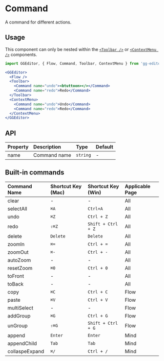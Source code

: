 # Command

A command for different actions.

## Usage

This component can only be nested within the [`<Toolbar />`](./toolbar.en-US.md) or [`<ContextMenu />`](./contextMenu.en-US.md) components.

```jsx
import GGEditor, { Flow, Command, Toolbar, ContextMenu } from 'gg-editor';

<GGEditor>
  <Flow />
  <Toolbar>
    <Command name="undo"><btuttoon></></Command>
    <Command name="redo">Redo</Command>
  </Toolbar>
  <ContextMenu>
    <Command name="undo">Undo</Command>
    <Command name="redo">Redo</Command>
  </ContextMenu>
</GGEditor>
```

## API

| Property | Description | Type | Default |
| :--- | :--- | :--- | :--- |
| name | Command name | `string` | - |

## Built-in commands

|  Command Name | Shortcut Key (Mac) | Shortcut Key (Win) | Applicable Page |
| :--- | :--- | :--- | :--- |
| clear | - | - | All |
| selectAll | `⌘A` | `Ctrl+A` | All |
| undo | `⌘Z` | `Ctrl + Z` | All |
| redo | `⇧⌘Z` | `Shift + Ctrl + Z` | All |
| delete | `Delete` | `Delete` | All |
| zoomIn | `⌘=` | `Ctrl + =` | All |
| zoomOut | `⌘-` | `Ctrl + -` | All |
| autoZoom | - | - | All |
| resetZoom | `⌘0` | `Ctrl + 0` | All |
| toFront | - | - | All |
| toBack | - | - | All |
| copy | `⌘C` | `Ctrl + C` | Flow |
| paste | `⌘V` | `Ctrl + V` | Flow |
| multiSelect | - | - | Flow |
| addGroup | `⌘G` | `Ctrl + G` | Flow |
| unGroup | `⇧⌘G` | `Shift + Ctrl + G` | Flow |
| append | `Enter` | `Enter` | Mind |
| appendChild | `Tab` | `Tab` | Mind |
| collaspeExpand | `⌘/` | `Ctrl + /` | Mind |
